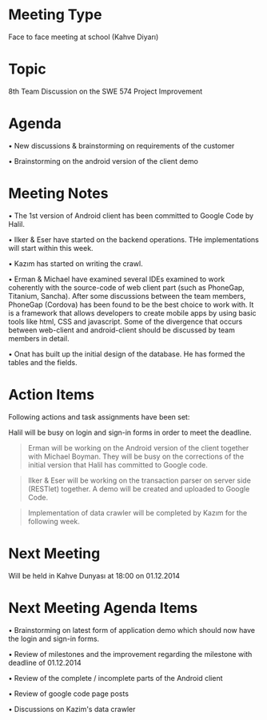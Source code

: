 # Meeting Type #

Face to face meeting at school (Kahve Diyarı)

# Topic #

8th Team Discussion on the SWE 574 Project Improvement

# Agenda #

• New discussions & brainstorming on requirements of the customer

• Brainstorming on the android version of the client demo



# Meeting Notes #

• The 1st version of Android client has been committed to Google Code by Halil.

• Ilker & Eser have started on the backend operations. THe implementations will start within this week.

• Kazım has started on writing the crawl.

• Erman & Michael have examined several IDEs examined to work coherently with the source-code of web client part (such  as PhoneGap, Titanium, Sancha). After some discussions between the team members, PhoneGap (Cordova) has been found to be the best choice to work with. It is a framework that allows developers to create mobile apps by using basic tools like html, CSS and javascript. Some of the divergence that occurs between web-client and android-client should be discussed by team members in detail.

• Onat has built up the initial design of the database.  He has formed the tables and the fields.


# Action Items #

Following actions and task assignments have been set:


Halil will be busy on login and sign-in forms in order to meet the deadline.

> Erman will be working on the Android version of the client together with Michael Boyman. They will be busy on the corrections of the initial version that Halil has committed to Google code.

> Ilker & Eser will be working on the transaction parser on server side (RESTlet) together.  A demo will be created and uploaded to Google Code.

> Implementation of data crawler will be completed by Kazım for the following week.



# Next Meeting #

Will be held in Kahve Dunyası at 18:00 on 01.12.2014


# Next Meeting Agenda Items #

• Brainstorming on latest form of application demo which should now have the login and sign-in forms.

• Review of milestones and the improvement regarding the milestone with deadline of 01.12.2014

• Review of the complete / incomplete parts of the Android client

• Review of google code page posts

• Discussions on Kazim's data crawler
